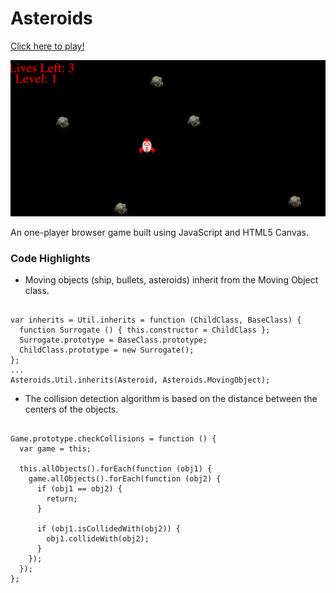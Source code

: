 # Asteroids
[Click here to play!](http://sophiez2628.github.io/Asteroids-/)

![screenshot](images/asteroids_image.png)

An one-player browser game built using JavaScript and HTML5 Canvas.

### Code Highlights
* Moving objects (ship, bullets, asteroids) inherit from the Moving Object class.
<pre><code>
var inherits = Util.inherits = function (ChildClass, BaseClass) {
  function Surrogate () { this.constructor = ChildClass };
  Surrogate.prototype = BaseClass.prototype;
  ChildClass.prototype = new Surrogate();
};
...
Asteroids.Util.inherits(Asteroid, Asteroids.MovingObject);
</pre></code>
* The collision detection algorithm is based on the distance between the centers of the objects.

<pre><code>
Game.prototype.checkCollisions = function () {
  var game = this;

  this.allObjects().forEach(function (obj1) {
    game.allObjects().forEach(function (obj2) {
      if (obj1 == obj2) {
        return;
      }

      if (obj1.isCollidedWith(obj2)) {
        obj1.collideWith(obj2);
      }
    });
  });
};
</pre></code>
